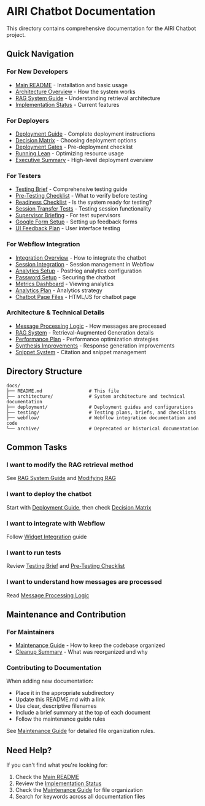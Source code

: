 # AIRI Chatbot Documentation

This directory contains comprehensive documentation for the AIRI Chatbot project.

## Quick Navigation

### For New Developers
- [Main README](../README.md) - Installation and basic usage
- [Architecture Overview](architecture/MESSAGE_PROCESSING_LOGIC.md) - How the system works
- [RAG System Guide](architecture/rag_system.md) - Understanding retrieval architecture
- [Implementation Status](architecture/implementation_status.md) - Current features

### For Deployers
- [Deployment Guide](deployment/deployment_guide.md) - Complete deployment instructions
- [Decision Matrix](deployment/decision_matrix.md) - Choosing deployment options
- [Deployment Gates](deployment/gates_reference.md) - Pre-deployment checklist
- [Running Lean](deployment/running_lean.md) - Optimizing resource usage
- [Executive Summary](deployment/executive_summary.md) - High-level deployment overview

### For Testers
- [Testing Brief](testing/testing_brief.md) - Comprehensive testing guide
- [Pre-Testing Checklist](testing/pre_testing_checklist.md) - What to verify before testing
- [Readiness Checklist](testing/readiness_checklist.md) - Is the system ready for testing?
- [Session Transfer Tests](testing/session_transfer.md) - Testing session functionality
- [Supervisor Briefing](testing/supervisor_briefing.md) - For test supervisors
- [Google Form Setup](testing/google_form_instructions.md) - Setting up feedback forms
- [UI Feedback Plan](testing/ui_feedback_plan.md) - User interface testing

### For Webflow Integration
- [Integration Overview](webflow/widget_integration.md) - How to integrate the chatbot
- [Session Integration](webflow/session_integration.md) - Session management in Webflow
- [Analytics Setup](webflow/analytics_setup.md) - PostHog analytics configuration
- [Password Setup](webflow/password_setup.md) - Securing the chatbot
- [Metrics Dashboard](webflow/metrics_dashboard.md) - Viewing analytics
- [Analytics Plan](webflow/analytics_plan.md) - Analytics strategy
- [Chatbot Page Files](webflow/chatbot_page/) - HTML/JS for chatbot page

### Architecture & Technical Details
- [Message Processing Logic](architecture/MESSAGE_PROCESSING_LOGIC.md) - How messages are processed
- [RAG System](architecture/rag_system.md) - Retrieval-Augmented Generation details
- [Performance Plan](architecture/performance_plan.md) - Performance optimization strategies
- [Synthesis Improvements](architecture/synthesis_improvements.md) - Response generation improvements
- [Snippet System](architecture/snippet_system.md) - Citation and snippet management

## Directory Structure

```
docs/
├── README.md                 # This file
├── architecture/             # System architecture and technical documentation
├── deployment/               # Deployment guides and configurations
├── testing/                  # Testing plans, briefs, and checklists
├── webflow/                  # Webflow integration documentation and code
└── archive/                  # Deprecated or historical documentation
```

## Common Tasks

### I want to modify the RAG retrieval method
See [RAG System Guide](architecture/rag_system.md) and [Modifying RAG](architecture/modifying_rag.md)

### I want to deploy the chatbot
Start with [Deployment Guide](deployment/deployment_guide.md), then check [Decision Matrix](deployment/decision_matrix.md)

### I want to integrate with Webflow
Follow [Widget Integration](webflow/widget_integration.md) guide

### I want to run tests
Review [Testing Brief](testing/testing_brief.md) and [Pre-Testing Checklist](testing/pre_testing_checklist.md)

### I want to understand how messages are processed
Read [Message Processing Logic](architecture/MESSAGE_PROCESSING_LOGIC.md)

## Maintenance and Contribution

### For Maintainers
- [Maintenance Guide](MAINTENANCE.md) - How to keep the codebase organized
- [Cleanup Summary](CLEANUP_SUMMARY.md) - What was reorganized and why

### Contributing to Documentation

When adding new documentation:
- Place it in the appropriate subdirectory
- Update this README.md with a link
- Use clear, descriptive filenames
- Include a brief summary at the top of each document
- Follow the maintenance guide rules

See [Maintenance Guide](MAINTENANCE.md) for detailed file organization rules.

## Need Help?

If you can't find what you're looking for:
1. Check the [Main README](../README.md)
2. Review the [Implementation Status](architecture/implementation_status.md)
3. Check the [Maintenance Guide](MAINTENANCE.md) for file organization
4. Search for keywords across all documentation files
